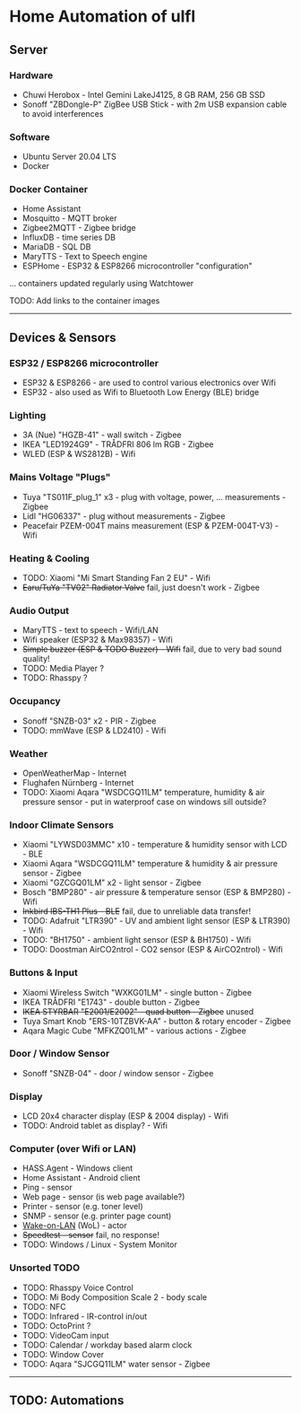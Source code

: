 # Home Automation of ulfl

## Server

### Hardware

* Chuwi Herobox - Intel Gemini LakeJ4125, 8 GB RAM, 256 GB SSD
* Sonoff "ZBDongle-P" ZigBee USB Stick - with 2m USB expansion cable to avoid interferences

### Software

* Ubuntu Server 20.04 LTS
* Docker

### Docker Container
* Home Assistant
* Mosquitto - MQTT broker
* Zigbee2MQTT - Zigbee bridge
* InfluxDB - time series DB
* MariaDB - SQL DB
* MaryTTS - Text to Speech engine
* ESPHome - ESP32 & ESP8266 microcontroller "configuration"

... containers updated regularly using Watchtower

TODO: Add links to the container images

------------------------

## Devices & Sensors

### ESP32 / ESP8266 microcontroller

* ESP32 & ESP8266 - are used to control various electronics over Wifi
* ESP32 - also used as Wifi to Bluetooth Low Energy (BLE) bridge

### Lighting

* 3A (Nue) "HGZB-41" - wall switch - Zigbee
* IKEA "LED1924G9" - TRÅDFRI 806 lm RGB - Zigbee
* WLED (ESP & WS2812B) - Wifi

### Mains Voltage "Plugs"

* Tuya "TS011F_plug_1" x3 - plug with voltage, power, ... measurements - Zigbee
* Lidl "HG06337" - plug without measurements - Zigbee
* Peacefair PZEM-004T mains measurement (ESP & PZEM-004T-V3) - Wifi

### Heating & Cooling

* TODO: Xiaomi "Mi Smart Standing Fan 2 EU" - Wifi
* <s>Earu/TuYa "TV02" Radiator Valve</s> fail, just doesn't work - Zigbee

### Audio Output

* MaryTTS - text to speech - Wifi/LAN
* Wifi speaker (ESP32 & Max98357) - Wifi
* <s>Simple buzzer (ESP & TODO Buzzer) - Wifi</s> fail, due to very bad sound quality!
* TODO: Media Player ?
* TODO: Rhasspy ?

### Occupancy

* Sonoff "SNZB-03" x2 - PIR - Zigbee
* TODO: mmWave (ESP & LD2410) - Wifi

### Weather

* OpenWeatherMap - Internet
* Flughafen Nürnberg - Internet
* TODO: Xiaomi Aqara "WSDCGQ11LM" temperature, humidity & air pressure sensor - put in waterproof case on windows sill outside?

### Indoor Climate Sensors

* Xiaomi "LYWSD03MMC" x10 - temperature & humidity sensor with LCD - BLE
* Xiaomi Aqara "WSDCGQ11LM" temperature & humidity & air pressure sensor - Zigbee
* Xiaomi "GZCGQ01LM" x2 - light sensor - Zigbee
* Bosch "BMP280" - air pressure & temperature sensor (ESP & BMP280) - Wifi
* <s>Inkbird IBS-TH1 Plus - BLE</s> fail, due to unreliable data transfer!
* TODO: Adafruit "LTR390" -  UV and ambient light sensor (ESP & LTR390) - Wifi
* TODO: "BH1750" - ambient light sensor (ESP & BH1750) - Wifi
* TODO: Doostman AirCO2ntrol - CO2 sensor (ESP & AirCO2ntrol) - Wifi

### Buttons & Input

* Xiaomi Wireless Switch "WXKG01LM" - single button - Zigbee
* IKEA TRÅDFRI "E1743" - double button - Zigbee
* <s>IKEA STYRBAR "E2001/E2002" - quad button - Zigbee</s> unused
* Tuya Smart Knob "ERS-10TZBVK-AA" - button & rotary encoder - Zigbee
* Aqara Magic Cube "MFKZQ01LM" - various actions - Zigbee

### Door / Window Sensor

* Sonoff "SNZB-04" - door / window sensor - Zigbee

### Display

* LCD 20x4 character display (ESP & 2004 display) - Wifi
* TODO: Android tablet as display? - Wifi

### Computer (over Wifi or LAN)

* HASS.Agent - Windows client
* Home Assistant - Android client
* Ping - sensor
* Web page - sensor (is web page available?)
* Printer - sensor (e.g. toner level)
* SNMP - sensor (e.g. printer page count)
* [Wake-on-LAN](Wake_on_LAN.md) (WoL) - actor
* <s>Speedtest - sensor</s> fail, no response!
* TODO: Windows / Linux - System Monitor

### Unsorted TODO

* TODO: Rhasspy Voice Control
* TODO: Mi Body Composition Scale 2 - body scale
* TODO: NFC
* TODO: Infrared - IR-control in/out
* TODO: OctoPrint ?
* TODO: VideoCam input
* TODO: Calendar / workday based alarm clock
* TODO: Window Cover
* TODO: Aqara "SJCGQ11LM" water sensor - Zigbee

-------------------------------

## TODO: Automations
